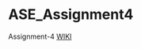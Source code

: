 # ASE_Assignment4

Assignment-4 <a href="https://github.com/kalyankilaru/ASE_Assignment4/wiki">WIKI</a>
